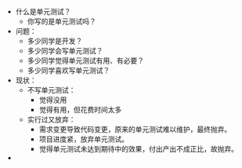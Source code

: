 * 什么是单元测试？
  * 你写的是单元测试吗？
* 问题：
  * 多少同学是开发？
  * 多少同学会写单元测试？
  * 多少同学觉得单元测试有用、有必要？
  * 多少同学喜欢写单元测试？
* 现状：
  * 不写单元测试：
    * 觉得没用
    * 觉得有用，但花费时间太多
  * 实行过又放弃：
    * 需求变更导致代码变更，原来的单元测试难以维护，最终抛弃。
    * 项目进度紧，放弃单元测试。
    * 觉得单元测试未达到期待中的效果，付出产出不成正比，故抛弃。
* ​